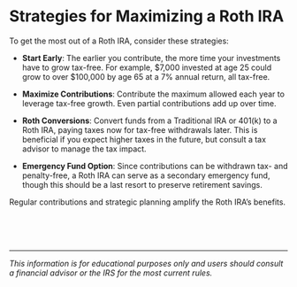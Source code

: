 # Strategies for Maximizing a Roth IRA

To get the most out of a Roth IRA, consider these strategies:

- **Start Early**: The earlier you contribute, the more time your investments have to grow tax-free. For example, $7,000 invested at age 25 could grow to over $100,000 by age 65 at a 7% annual return, all tax-free.

- **Maximize Contributions**: Contribute the maximum allowed each year to leverage tax-free growth. Even partial contributions add up over time.

- **Roth Conversions**: Convert funds from a Traditional IRA or 401(k) to a Roth IRA, paying taxes now for tax-free withdrawals later. This is beneficial if you expect higher taxes in the future, but consult a tax advisor to manage the tax impact.

- **Emergency Fund Option**: Since contributions can be withdrawn tax- and penalty-free, a Roth IRA can serve as a secondary emergency fund, though this should be a last resort to preserve retirement savings.

Regular contributions and strategic planning amplify the Roth IRA’s benefits.


<BR>
<BR>
<BR>

*********************

_This information is for educational purposes only and users should consult a financial advisor or the IRS for the most current rules._

